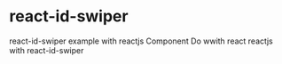 # react-id-swiper
react-id-swiper example with reactjs Component
Do wwith react reactjs with react-id-swiper
